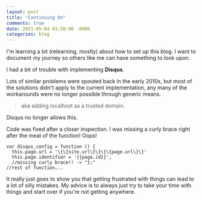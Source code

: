 ```yaml
---
layout: post
title: "Continuing On"
comments: true
date: 2021-05-04 01:58:00 -8000
categories: blog
---
```


I'm learning a lot (relearning, mostly) about how to set up this blog. I want to document my
journey so others like me can have something to look upon.  

I had a bit of trouble with implementing **Disqus**.  

Lots of similar problems were spouted back in the early 2010s, but most of the solutions
didn't apply to the current implementation, any many of the workarounds were no longer possible through generic means.

> aka adding localhost as a trusted domain.

Disqus no longer allows this.

Code was fixed after a closer inspection. I was missing a curly brace right after the meat of the function! Oops!

    var disqus_config = function () {
      this.page.url = '\{\{site.url\}\}\{\{page.url\}\}' 
      this.page.identifier = '{{page.id}}';
      //missing curly brace!! -> "};"
    //rest of function...

It really just goes to show you that getting frustrated with things can lead to a lot of silly mistakes. My advice is to always just try to take your time with things
and start over if you're not getting anywhere.
